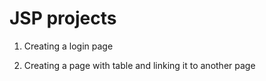# JSP projects

1. Creating a login page

2. Creating a page with table and linking it to another page 
